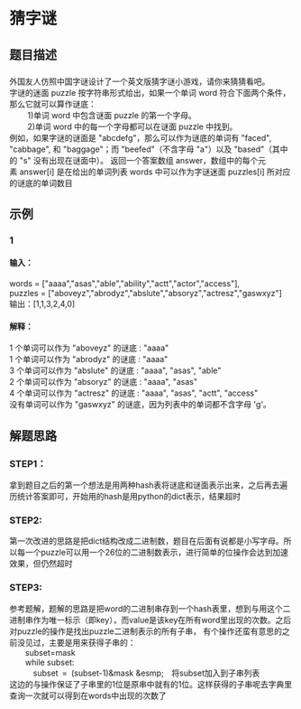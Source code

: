# 猜字谜
## 题目描述
###  
外国友人仿照中国字谜设计了一个英文版猜字谜小游戏，请你来猜猜看吧。  
字谜的迷面 puzzle 按字符串形式给出，如果一个单词 word 符合下面两个条件，那么它就可以算作谜底：  
&emsp;&emsp; 1)单词 word 中包含谜面 puzzle 的第一个字母。  
&emsp;&emsp; 2)单词 word 中的每一个字母都可以在谜面 puzzle 中找到。  
例如，如果字谜的谜面是 "abcdefg"，那么可以作为谜底的单词有 "faced", "cabbage", 和 "baggage"；而 "beefed"（不含字母 "a"）以及 "based"（其中的 "s" 没有出现在谜面中）。
返回一个答案数组 answer，数组中的每个元素 answer[i] 是在给出的单词列表 words 中可以作为字谜迷面 puzzles[i] 所对应的谜底的单词数目  
## 示例
### 1
#### 输入：
words = ["aaaa","asas","able","ability","actt","actor","access"],   
puzzles = ["aboveyz","abrodyz","abslute","absoryz","actresz","gaswxyz"]  
输出：[1,1,3,2,4,0]  
#### 解释：
1 个单词可以作为 "aboveyz" 的谜底 : "aaaa"   
1 个单词可以作为 "abrodyz" 的谜底 : "aaaa"  
3 个单词可以作为 "abslute" 的谜底 : "aaaa", "asas", "able"  
2 个单词可以作为 "absoryz" 的谜底 : "aaaa", "asas"  
4 个单词可以作为 "actresz" 的谜底 : "aaaa", "asas", "actt", "access"  
没有单词可以作为 "gaswxyz" 的谜底，因为列表中的单词都不含字母 'g'。  
## 解题思路
### STEP1：  
拿到题目之后的第一个想法是用两种hash表将谜底和谜面表示出来，之后再去遍历统计答案即可，开始用的hash是用python的dict表示，结果超时
### STEP2:  
第一次改进的思路是把dict结构改成二进制数，题目在后面有说都是小写字母。所以每一个puzzle可以用一个26位的二进制数表示，进行简单的位操作会达到加速效果，但仍然超时
### STEP3:
参考题解，题解的思路是把word的二进制串存到一个hash表里，想到与用这个二进制串作为唯一标示（即key），而value是该key在所有word里出现的次数。之后对puzzle的操作是找出puzzle二进制表示的所有子串，
有个操作还蛮有意思的之前没见过，主要是用来获得子串的：  
&emsp;&emsp;subset=mask  
&emsp;&emsp;while subset:  
&emsp;&emsp;&emsp;subset&ensp;=&ensp;(subset-1)&mask
&esmp;&emsp;将subset加入到子串列表  
这边的与操作保证了子串里的1位是原串中就有的1位。这样获得的子串呢去字典里查询一次就可以得到在words中出现的次数了
